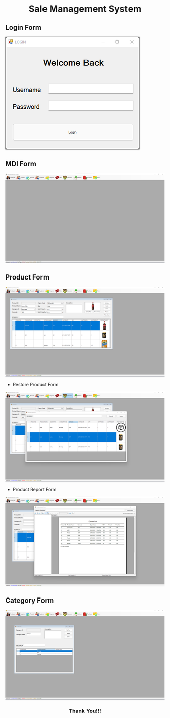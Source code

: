 <h1 align="center">Sale Management System</h1>

## Login Form
<img src="Screenshots/Login.png">

## MDI Form
<img src="Screenshots/Home.png">

## Product Form
<img src="Screenshots/Product.png">

- Restore Product Form
<img src="Screenshots/Restore Product.png">

- Product Report Form
<img src="Screenshots/Product Report.png">

## Category Form
<img src="Screenshots/Category.png">

<h3 align="center">Thank You!!!</h3>